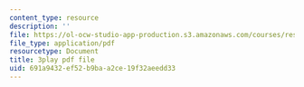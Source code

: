 ```yaml
---
content_type: resource
description: ''
file: https://ol-ocw-studio-app-production.s3.amazonaws.com/courses/res-15-003-shaping-the-future-of-work-15-662x-spring-2016/691a9432ef52b9baa2ce19f32aeedd33_d5chZ4A54DI.pdf
file_type: application/pdf
resourcetype: Document
title: 3play pdf file
uid: 691a9432-ef52-b9ba-a2ce-19f32aeedd33
---
```

